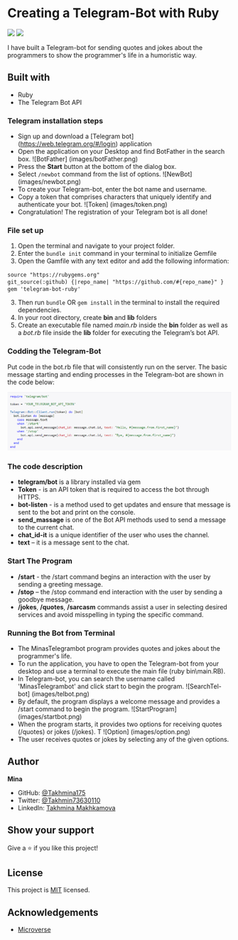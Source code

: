 # Creating a Telegram-Bot with Ruby
![](https://img.shields.io/badge/Microverse-blueviolet)
![](https://img.shields.io/badge/Ruby-red)

I have built a Telegram-bot for sending quotes and jokes about the programmers to show the programmer's life in a humoristic way.

## Built with
* Ruby
* The Telegram Bot API

### Telegram installation steps
*	Sign up and download a [Telegram bot] (https://web.telegram.org/#/login) application
*	Open the application on your Desktop and find BotFather in the search box.
![BotFather] (images/botFather.png)
*	Press the **Start** button at the bottom of the dialog box.
*	Select `/newbot` command from the list of options.
![NewBot] (images/newbot.png)
*	To create your Telegram-bot, enter the bot name and username.
*	Copy a token that comprises characters that uniquely identify and authenticate your bot.
![Token] (images/token.png)
*	Congratulation! The registration of your Telegram bot is all done!


### File set up
1. Open the terminal and navigate to your project folder.
2. Enter the `bundle init` command in your terminal to initialize Gemfile
2. Open the Gamfile with any text editor and add the following information:
```
source "https://rubygems.org"
git_source(:github) {|repo_name| "https://github.com/#{repo_name}" }
gem 'telegram-bot-ruby'
```

3. Then run `bundle` OR `gem install` in the terminal to install the required dependencies.
4. In your root directory, create **bin** and **lib** folders 
5. Create an executable file named *main.rb* inside the **bin** folder as well as a *bot.rb* file inside the **lib** folder for executing the Telegram’s bot API. 

### Codding the Telegram-Bot
Put code in the bot.rb file that will consistently run on the server.
The basic message starting and ending processes in the Telegram-bot are shown in the code below:

![Example](images/code.png)

### The code description
- **telegram/bot** is a library installed via gem
- **Token** - is an API token that is required to access the bot through HTTPS. 
- **bot-listen** - is a method used to get updates and ensure that message is sent to the bot and print on the console.
- **send_massage** is one of the Bot API methods used to send a message to the current chat.
- **chat_id-it** is a unique identifier of the user who uses the channel.
- **text** – it is a message sent to the chat.

### Start The Program
- **/start** - the /start command begins an interaction with the user by sending a greeting message. 
- **/stop** – the /stop command end interaction with the user by sending a goodbye message.
- **/jokes**, **/quotes**, **/sarcasm** commands assist a user in selecting desired services and avoid misspelling in typing the specific command.

### Running the Bot from Terminal
- The MinasTelegrambot program provides quotes and jokes about the programmer's life.
- To run the application, you have to open the Telegram-bot from your desktop and use a terminal to execute the main file (ruby bin\main.RB).
- In Telegram-bot, you can search the username called 'MinasTelegrambot' and click start to begin the program.
![SearchTel-bot] (images/telbot.png)
- By default, the program displays a welcome message and provides a /start command to begin the program.
![StartProgram] (images/startbot.png)
- When the program starts, it provides two options for receiving quotes (/quotes) or jokes (/jokes). T
![Option] (images/option.png)
- The user receives quotes or jokes by selecting any of the given options.

## Author

**Mina**

- GitHub: [@Takhmina175](https://github.com/Takhmina175)
- Twitter: [@Takhmin73630110](https://twitter.com/Takhmin73630110)
- LinkedIn: [Takhmina Makhkamova](https://www.linkedin.com/in/takhmina-makhkamova-7628136b/)

## Show your support

Give a ⭐️ if you like this project!

## License

This project is [MIT](./LICENSE) licensed.

## Acknowledgements

- [Microverse](https://microverse.org)
